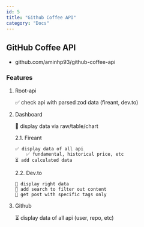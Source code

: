 ```yaml
---
id: 5
title: "Github Coffee API"
category: "Docs"
---
```


## GitHub Coffee API

- github.com/aminhp93/github-coffee-api

### Features

1.  Root-api

    ✅ check api with parsed zod data (fireant, dev.to)

2.  Dashboard

    🔄 display data via raw/table/chart

    2.1. Fireant

        ✅ display data of all api
            ✅ fundamental, historical price, etc
        ⏳ add calculated data

    2.2. Dev.to

        🔄 display right data
        🔄 add search to filter out content
        🔄 get post with specific tags only

3.  Github

    ⏳ display data of all api (user, repo, etc)

